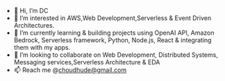 - 👋 Hi, I’m DC 
- 👀 I’m interested in AWS,Web Development,Serverless & Event Driven Architectures.
- 🌱 I’m currently learning & building projects using OpenAI API, Amazon Bedrock, Serverless framework, Python, Node.js, React & integrating them with my apps.
- 💞️ I’m looking to collaborate on Web Development, Distributed Systems, Messaging services,Serverless Architecture & EDA
- 📫 Reach me @choudhude@gmail.com

<!---
choudhde/choudhde is a ✨ special ✨ repository because its `README.md` (this file) appears on your GitHub profile.
You can click the Preview link to take a look at your changes.
--->

